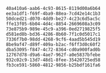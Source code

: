 
                40a410a6-aab6-4c93-8615-8119d00a6b64
                ee3a1df1-f69f-4ba9-88ea-7cd42e14c1b3
                50dced21-d070-4dd9-be27-4c23c6d5ac5c
                ffe13f05-6b04-4d4c-8854-2669608a3c09
                73e875b9-989e-45c9-a396-0ed2719825f5
                d581ed8b-bd36-4286-8b60-7f1c0d5017c1
                7336f7b0-98dd-4268-9cf6-4aad5b545d19
                8be9af47-d89f-409a-b2ac-f6ff3d0c60f2
                dba53095-f847-4c72-8364-cd0a900fad0b
                12767d78-d9a6-4ae7-962f-a0e5837bfebe
                932c02c9-13d7-48d1-8fee-35420725ed58
                fb3ce591-5860-4812-9856-b25bdf161fa6
                